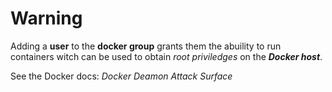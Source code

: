 # Warning

Adding a **user** to the **docker group** grants them the abuility to run containers
witch can be used to obtain *root priviledges* on the ***Docker host***. 

See the Docker docs: *Docker Deamon Attack Surface*

